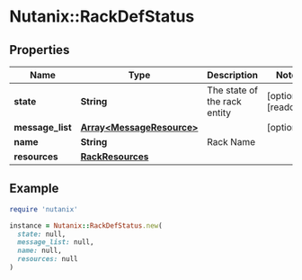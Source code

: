 # Nutanix::RackDefStatus

## Properties

| Name | Type | Description | Notes |
| ---- | ---- | ----------- | ----- |
| **state** | **String** | The state of the rack entity | [optional][readonly] |
| **message_list** | [**Array&lt;MessageResource&gt;**](MessageResource.md) |  | [optional] |
| **name** | **String** | Rack Name |  |
| **resources** | [**RackResources**](RackResources.md) |  |  |

## Example

```ruby
require 'nutanix'

instance = Nutanix::RackDefStatus.new(
  state: null,
  message_list: null,
  name: null,
  resources: null
)
```

